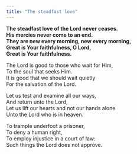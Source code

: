 ```yaml
---
title: "The steadfast love"
---
```


**The steadfast love of the Lord never ceases.   
His mercies never come to an end.   
They are new every morning, new every morning,   
Great is Your faithfulness, O Lord,   
Great is Your faithfulness.**

The Lord is good to those who wait for Him,   
To the soul that seeks Him.   
It is good that we should wait quietly   
For the salvation of the Lord.

Let us test and examine all our ways,   
And return unto the Lord,   
Let us lift our hearts and not our hands alone   
Unto the Lord who is in heaven.

To trample underfoot a prisoner,   
To deny a human right,   
To employ injustice in a court of law:   
Such things the Lord does not approve.